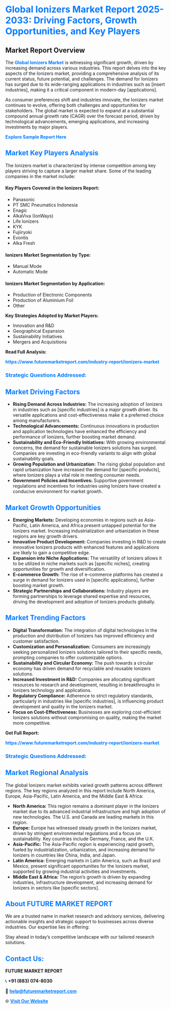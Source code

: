 <h1 style="color: #007BFF;">Global Ionizers Market Report 2025-2033: Driving Factors, Growth Opportunities, and Key Players</h1>

<section id="overview">
<h2>Market Report Overview</h2>
<p>The <a href="https://www.futuremarketreport.com/industry-report/ionizers-market" style="color: #007BFF; text-decoration: none;"><strong>Global Ionizers Market</strong></a> is witnessing significant growth, driven by increasing demand across various industries. This report delves into the key aspects of the Ionizers market, providing a comprehensive analysis of its current status, future potential, and challenges. The demand for Ionizers has surged due to its wide-ranging applications in industries such as [insert industries], making it a critical component in modern-day [applications].</p>
<p>As consumer preferences shift and industries innovate, the Ionizers market continues to evolve, offering both challenges and opportunities for stakeholders. The global market is expected to expand at a substantial compound annual growth rate (CAGR) over the forecast period, driven by technological advancements, emerging applications, and increasing investments by major players.</p>
</section>

<section id="overview">
<p><a href="https://www.futuremarketreport.com/request-sample/reportId=86695" style="color: #007BFF; text-decoration: none;"><strong>Explore Sample Report Here</strong></a></p>
</section>

<section id="key-players">
<h2 style="color: #007BFF;">Market Key Players Analysis</h2>
<p>The Ionizers market is characterized by intense competition among key players striving to capture a larger market share. Some of the leading companies in the market include:</p>
<h4>Key Players Covered in the Ionizers Report:</h4>
<ul><li>Panasonic</li><li>PT SMC Pneumatics Indonesia</li><li>Enagic</li><li>AlkaViva (IonWays)</li><li>Life Ionizers</li><li>KYK</li><li>Fujiiryoki</li><li>Evontis</li><li>Alka Fresh</li></ul>
<h4>Ionizers Market Segmentation by Type:</h4>
<ul><li>Manual Mode</li><li>Automatic Mode</li></ul>

<h4>Ionizers Market Segmentation by Application:</h4>
<ul><li>Production of Electronic Components</li><li>Production of Aluminium Foil</li><li>Other</li></ul>
<p><strong>Key Strategies Adopted by Market Players:</strong></p>
<ul>
<li>Innovation and R&D</li>
<li>Geographical Expansion</li>
<li>Sustainability Initiatives</li>
<li>Mergers and Acquisitions</li>
</ul>
</section>

<section>
<p><strong>Read Full Analysis: </strong></p><a href="https://www.futuremarketreport.com/industry-report/ionizers-market" style="color: #007BFF; text-decoration: none;"><strong>https://www.futuremarketreport.com/industry-report/ionizers-market</strong></a>
<h3 style="color: #007BFF;">Strategic Questions Addressed:</h3>
</section>

<section id="driving-factors">
<h2 style="color: #007BFF;">Market Driving Factors</h2>
<ul>
<li><strong>Rising Demand Across Industries:</strong> The increasing adoption of Ionizers in industries such as [specific industries] is a major growth driver. Its versatile applications and cost-effectiveness make it a preferred choice among manufacturers.</li>
<li><strong>Technological Advancements:</strong> Continuous innovations in production and application technologies have enhanced the efficiency and performance of Ionizers, further boosting market demand.</li>
<li><strong>Sustainability and Eco-Friendly Initiatives:</strong> With growing environmental concerns, the demand for sustainable Ionizers solutions has surged. Companies are investing in eco-friendly variants to align with global sustainability goals.</li>
<li><strong>Growing Population and Urbanization:</strong> The rising global population and rapid urbanization have increased the demand for [specific products], where Ionizers plays a vital role in meeting consumer needs.</li>
<li><strong>Government Policies and Incentives:</strong> Supportive government regulations and incentives for industries using Ionizers have created a conducive environment for market growth.</li>
</ul>
</section>

<section id="growth-opportunities">
<h2 style="color: #007BFF;">Market Growth Opportunities</h2>
<ul>
<li><strong>Emerging Markets:</strong> Developing economies in regions such as Asia-Pacific, Latin America, and Africa present untapped potential for the Ionizers market. Increasing industrialization and urbanization in these regions are key growth drivers.</li>
<li><strong>Innovative Product Development:</strong> Companies investing in R&D to create innovative Ionizers products with enhanced features and applications are likely to gain a competitive edge.</li>
<li><strong>Expansion into Niche Applications:</strong> The versatility of Ionizers allows it to be utilized in niche markets such as [specific niches], creating opportunities for growth and diversification.</li>
<li><strong>E-commerce Growth:</strong> The rise of e-commerce platforms has created a surge in demand for Ionizers used in [specific applications], further boosting market growth.</li>
<li><strong>Strategic Partnerships and Collaborations:</strong> Industry players are forming partnerships to leverage shared expertise and resources, driving the development and adoption of Ionizers products globally.</li>
</ul>
</section>

<section id="trending-factors">
<h2 style="color: #007BFF;">Market Trending Factors</h2>
<ul>
<li><strong>Digital Transformation:</strong> The integration of digital technologies in the production and distribution of Ionizers has improved efficiency and customer satisfaction.</li>
<li><strong>Customization and Personalization:</strong> Consumers are increasingly seeking personalized Ionizers solutions tailored to their specific needs, prompting companies to offer customizable options.</li>
<li><strong>Sustainability and Circular Economy:</strong> The push towards a circular economy has driven demand for recyclable and reusable Ionizers solutions.</li>
<li><strong>Increased Investment in R&D:</strong> Companies are allocating significant resources to research and development, resulting in breakthroughs in Ionizers technology and applications.</li>
<li><strong>Regulatory Compliance:</strong> Adherence to strict regulatory standards, particularly in industries like [specific industries], is influencing product development and quality in the Ionizers market.</li>
<li><strong>Focus on Cost-Effectiveness:</strong> Businesses are exploring cost-efficient Ionizers solutions without compromising on quality, making the market more competitive.</li>
</ul>
</section>

<section>
<p><strong>Get Full Report: </strong></p><a href="https://www.futuremarketreport.com/industry-report/ionizers-market" style="color: #007BFF; text-decoration: none;"><strong>https://www.futuremarketreport.com/industry-report/ionizers-market</strong></a>
<h3 style="color: #007BFF;">Strategic Questions Addressed:</h3>
</section>


<section id="regional-analysis">
<h2 style="color: #007BFF;">Market Regional Analysis</h2>
<p>The global Ionizers market exhibits varied growth patterns across different regions. The key regions analyzed in this report include North America, Europe, Asia-Pacific, Latin America, and the Middle East & Africa:</p>
<ul>
<li><strong>North America:</strong> This region remains a dominant player in the Ionizers market due to its advanced industrial infrastructure and high adoption of new technologies. The U.S. and Canada are leading markets in this region.</li>
<li><strong>Europe:</strong> Europe has witnessed steady growth in the Ionizers market, driven by stringent environmental regulations and a focus on sustainability. Key countries include Germany, France, and the U.K.</li>
<li><strong>Asia-Pacific:</strong> The Asia-Pacific region is experiencing rapid growth, fueled by industrialization, urbanization, and increasing demand for Ionizers in countries like China, India, and Japan.</li>
<li><strong>Latin America:</strong> Emerging markets in Latin America, such as Brazil and Mexico, present significant opportunities for the Ionizers market, supported by growing industrial activities and investments.</li>
<li><strong>Middle East & Africa:</strong> The region’s growth is driven by expanding industries, infrastructure development, and increasing demand for Ionizers in sectors like [specific sectors].</li>
</ul>
</section>

<footer>
<h2 style="color: #007BFF;">About FUTURE MARKET REPORT</h2>
<p>We are a trusted name in market research and advisory services, delivering actionable insights and strategic support to businesses across diverse industries. Our expertise lies in offering:</p>

<p>Stay ahead in today’s competitive landscape with our tailored research solutions.</p>

<h2 style="color: #007BFF;">Contact Us:</h2>
<p><strong>FUTURE MARKET REPORT</strong></p>
<p>📞 <strong>+91 (883) 074-8030</strong></p>
<p>📧 <strong><a href="mailto:help@futuremarketreport.com" style="color: #007BFF;">help@futuremarketreport.com</a></strong></p>
<p>🌐 <strong><a href="https://www.futuremarketreport.com/" style="color: #007BFF;">Visit Our Website</a></strong></p>
</footer>